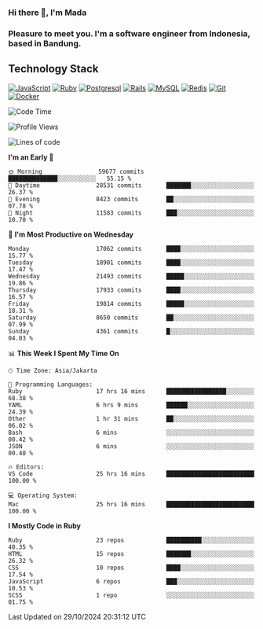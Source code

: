 ### Hi there 👋, I'm Mada
### Pleasure to meet you. I'm a software engineer from Indonesia, based in Bandung.

## Technology Stack

[![JavaScript](https://img.shields.io/badge/-JavaScript-%23F7DF1C?style=flat-square&logo=javascript&logoColor=000000&labelColor=%23F7DF1C&color=%23FFCE5A)](https://www.javascript.com/)
[![Ruby](https://img.shields.io/badge/Ruby-CC342D?style=flat-square&logo=ruby&logoColor=white)](https://www.ruby-lang.org/en/)
[![Postgresql](https://img.shields.io/badge/PostgreSQL-316192?style=flat-square&logo=postgresql&logoColor=ffffff)](https://www.postgresql.org/)
[![Rails](https://img.shields.io/badge/Ruby_on_Rails-CC0000?style=flat-square&logo=ruby-on-rails&logoColor=white)](https://rubyonrails.org/)
[![MySQL](https://img.shields.io/badge/-MySQL-4479A1?style=flat-square&logo=MySQL&logoColor=ffffff)](https://www.mysql.com/)
[![Redis](https://img.shields.io/badge/-Redis-DC382D?style=flat-square&logo=Redis&logoColor=ffffff)](https://redis.io/)
[![Git](https://img.shields.io/badge/-Git-%23F05032?style=flat-square&logo=git&logoColor=%23ffffff)](https://git-scm.com/)
[![Docker](https://img.shields.io/badge/-Docker-2496ED?style=flat-square&logo=docker&logoColor=ffffff)](https://www.docker.com/)
<!--
**madaarya/madaarya** is a ✨ _special_ ✨ repository because its `README.md` (this file) appears on your GitHub profile.

Here are some ideas to get you started:

- 🔭 I’m currently working on ...
- 🌱 I’m currently learning ...
- 👯 I’m looking to collaborate on ...
- 🤔 I’m looking for help with ...
- 💬 Ask me about ...
- 📫 How to reach me: ...
- 😄 Pronouns: ...
- ⚡ Fun fact: ...
-->
<!--START_SECTION:waka-->
![Code Time](http://img.shields.io/badge/Code%20Time-6%2C614%20hrs%2048%20mins-blue)

![Profile Views](http://img.shields.io/badge/Profile%20Views-0-blue)

![Lines of code](https://img.shields.io/badge/From%20Hello%20World%20I%27ve%20Written-46.0%20million%20lines%20of%20code-blue)

**I'm an Early 🐤** 

```text
🌞 Morning                59677 commits       ██████████████░░░░░░░░░░░   55.15 % 
🌆 Daytime                28531 commits       ███████░░░░░░░░░░░░░░░░░░   26.37 % 
🌃 Evening                8423 commits        ██░░░░░░░░░░░░░░░░░░░░░░░   07.78 % 
🌙 Night                  11583 commits       ███░░░░░░░░░░░░░░░░░░░░░░   10.70 % 
```
📅 **I'm Most Productive on Wednesday** 

```text
Monday                   17062 commits       ████░░░░░░░░░░░░░░░░░░░░░   15.77 % 
Tuesday                  18901 commits       ████░░░░░░░░░░░░░░░░░░░░░   17.47 % 
Wednesday                21493 commits       █████░░░░░░░░░░░░░░░░░░░░   19.86 % 
Thursday                 17933 commits       ████░░░░░░░░░░░░░░░░░░░░░   16.57 % 
Friday                   19814 commits       █████░░░░░░░░░░░░░░░░░░░░   18.31 % 
Saturday                 8650 commits        ██░░░░░░░░░░░░░░░░░░░░░░░   07.99 % 
Sunday                   4361 commits        █░░░░░░░░░░░░░░░░░░░░░░░░   04.03 % 
```


📊 **This Week I Spent My Time On** 

```text
🕑︎ Time Zone: Asia/Jakarta

💬 Programming Languages: 
Ruby                     17 hrs 16 mins      █████████████████░░░░░░░░   68.38 % 
YAML                     6 hrs 9 mins        ██████░░░░░░░░░░░░░░░░░░░   24.39 % 
Other                    1 hr 31 mins        ██░░░░░░░░░░░░░░░░░░░░░░░   06.02 % 
Bash                     6 mins              ░░░░░░░░░░░░░░░░░░░░░░░░░   00.42 % 
JSON                     6 mins              ░░░░░░░░░░░░░░░░░░░░░░░░░   00.40 % 

🔥 Editors: 
VS Code                  25 hrs 16 mins      █████████████████████████   100.00 % 

💻 Operating System: 
Mac                      25 hrs 16 mins      █████████████████████████   100.00 % 
```

**I Mostly Code in Ruby** 

```text
Ruby                     23 repos            ██████████░░░░░░░░░░░░░░░   40.35 % 
HTML                     15 repos            ███████░░░░░░░░░░░░░░░░░░   26.32 % 
CSS                      10 repos            ████░░░░░░░░░░░░░░░░░░░░░   17.54 % 
JavaScript               6 repos             ███░░░░░░░░░░░░░░░░░░░░░░   10.53 % 
SCSS                     1 repo              ░░░░░░░░░░░░░░░░░░░░░░░░░   01.75 % 
```




 Last Updated on 29/10/2024 20:31:12 UTC
<!--END_SECTION:waka-->
